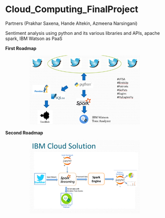 # Cloud_Computing_FinalProject
Partners (Prakhar Saxena, Hande Altekin, Azmeena Narsingani)

Sentiment analysis using python and its various libraries and APIs, apache spark, IBM Watson as PaaS

**First Roadmap**

<p align="center">
  <img src="Roadmap.png" width="350" alt="Roadmap">
</p>

**Second Roadmap**

<p align="center">
  <img src="Alternative_Roadmap.png" width="350" alt="Alternative_Roadmap">
</p>
